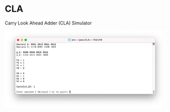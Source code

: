 # CLA
Carry Look Ahead Adder (CLA) Simulator

![alt text](https://github.com/paulbernius/CLA/blob/main/sc.png?raw=true)
